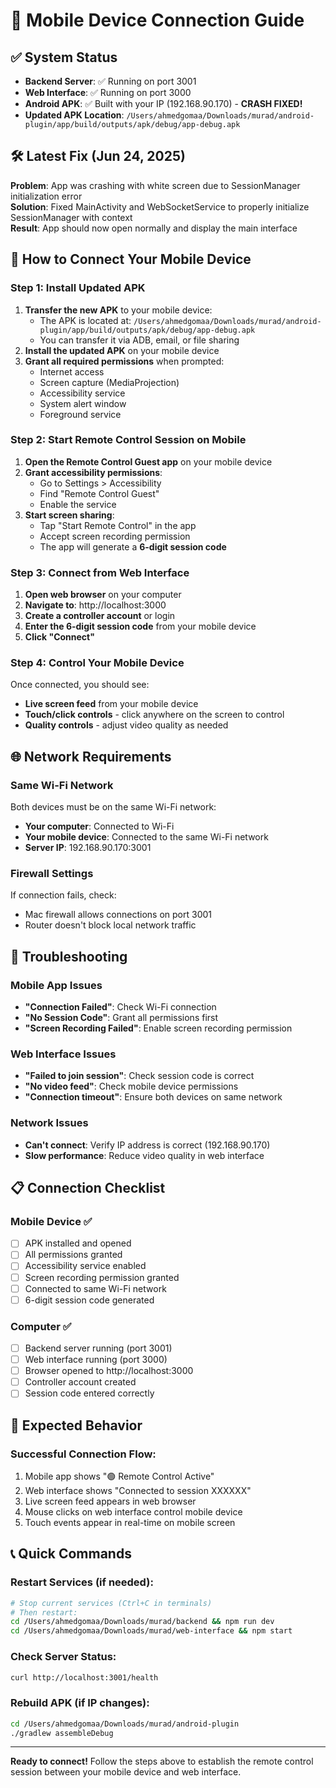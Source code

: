 # 📱 Mobile Device Connection Guide

## ✅ System Status
- **Backend Server**: ✅ Running on port 3001
- **Web Interface**: ✅ Running on port 3000  
- **Android APK**: ✅ Built with your IP (192.168.90.170) - **CRASH FIXED!**
- **Updated APK Location**: `/Users/ahmedgomaa/Downloads/murad/android-plugin/app/build/outputs/apk/debug/app-debug.apk`

## 🛠️ Latest Fix (Jun 24, 2025)
**Problem**: App was crashing with white screen due to SessionManager initialization error  
**Solution**: Fixed MainActivity and WebSocketService to properly initialize SessionManager with context  
**Result**: App should now open normally and display the main interface

## 🔗 How to Connect Your Mobile Device

### Step 1: Install Updated APK
1. **Transfer the new APK** to your mobile device:
   - The APK is located at: `/Users/ahmedgomaa/Downloads/murad/android-plugin/app/build/outputs/apk/debug/app-debug.apk`
   - You can transfer it via ADB, email, or file sharing
2. **Install the updated APK** on your mobile device
3. **Grant all required permissions** when prompted:
   - Internet access
   - Screen capture (MediaProjection)
   - Accessibility service
   - System alert window
   - Foreground service

### Step 2: Start Remote Control Session on Mobile
1. **Open the Remote Control Guest app** on your mobile device
2. **Grant accessibility permissions**:
   - Go to Settings > Accessibility
   - Find "Remote Control Guest" 
   - Enable the service
3. **Start screen sharing**:
   - Tap "Start Remote Control" in the app
   - Accept screen recording permission
   - The app will generate a **6-digit session code**

### Step 3: Connect from Web Interface
1. **Open web browser** on your computer
2. **Navigate to**: http://localhost:3000
3. **Create a controller account** or login
4. **Enter the 6-digit session code** from your mobile device
5. **Click "Connect"**

### Step 4: Control Your Mobile Device
Once connected, you should see:
- **Live screen feed** from your mobile device
- **Touch/click controls** - click anywhere on the screen to control
- **Quality controls** - adjust video quality as needed

## 🌐 Network Requirements

### Same Wi-Fi Network
Both devices must be on the same Wi-Fi network:
- **Your computer**: Connected to Wi-Fi
- **Your mobile device**: Connected to the same Wi-Fi network
- **Server IP**: 192.168.90.170:3001

### Firewall Settings
If connection fails, check:
- Mac firewall allows connections on port 3001
- Router doesn't block local network traffic

## 🔧 Troubleshooting

### Mobile App Issues
- **"Connection Failed"**: Check Wi-Fi connection
- **"No Session Code"**: Grant all permissions first
- **"Screen Recording Failed"**: Enable screen recording permission

### Web Interface Issues  
- **"Failed to join session"**: Check session code is correct
- **"No video feed"**: Check mobile device permissions
- **"Connection timeout"**: Ensure both devices on same network

### Network Issues
- **Can't connect**: Verify IP address is correct (192.168.90.170)
- **Slow performance**: Reduce video quality in web interface

## 📋 Connection Checklist

### Mobile Device ✅
- [ ] APK installed and opened
- [ ] All permissions granted
- [ ] Accessibility service enabled
- [ ] Screen recording permission granted
- [ ] Connected to same Wi-Fi network
- [ ] 6-digit session code generated

### Computer ✅  
- [ ] Backend server running (port 3001)
- [ ] Web interface running (port 3000)
- [ ] Browser opened to http://localhost:3000
- [ ] Controller account created
- [ ] Session code entered correctly

## 🎯 Expected Behavior

### Successful Connection Flow:
1. Mobile app shows "🟢 Remote Control Active"
2. Web interface shows "Connected to session XXXXXX"
3. Live screen feed appears in web browser
4. Mouse clicks on web interface control mobile device
5. Touch events appear in real-time on mobile screen

## 📞 Quick Commands

### Restart Services (if needed):
```bash
# Stop current services (Ctrl+C in terminals)
# Then restart:
cd /Users/ahmedgomaa/Downloads/murad/backend && npm run dev
cd /Users/ahmedgomaa/Downloads/murad/web-interface && npm start
```

### Check Server Status:
```bash
curl http://localhost:3001/health
```

### Rebuild APK (if IP changes):
```bash
cd /Users/ahmedgomaa/Downloads/murad/android-plugin
./gradlew assembleDebug
```

---

**Ready to connect!** Follow the steps above to establish the remote control session between your mobile device and web interface.
